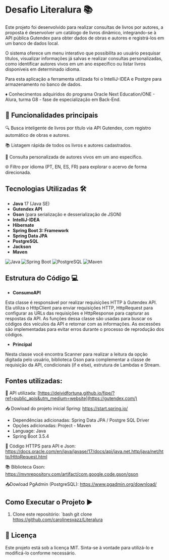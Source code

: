 # Desafio Literalura 📚

Este projeto foi desenvolvido para realizar consultas de livros por autores, a proposta é desenvolver um catálogo de livros dinâmico, integrando-se à API pública Gutendex para obter dados de obras e autores e registrá-los em um banco de dados local.

O sistema oferece um menu interativo que possibilita ao usuário pesquisar títulos, visualizar informações já salvas e realizar consultas personalizadas, como identificar autores vivos em um ano específico ou listar livros disponíveis em determinado idioma.

Para esta aplicação a ferramenta utilizada foi o IntelliJ-IDEA e Postgre para armazenamento no banco de dados.

♦ Conhecimentos adquiridos do programa Oracle Next Education/ONE - Alura, turma G8 - fase de especialização em Back-End.


## 📌 Funcionalidades principais

🔍 Busca inteligente de livros por título via API Gutendex, com registro automático de obras e autores.

📚 Listagem rápida de todos os livros e autores cadastrados.

🧾 Consulta personalizada de autores vivos em um ano específico.

🌐 Filtro por idioma (PT, EN, ES, FR) para explorar o acervo de forma direcionada.

## Tecnologias Utilizadas 🛠️

- **Java** 17 (Java SE)
- **Gutendex API**
- **Gson** (para serialização e desserialização de JSON)
- **IntelliJ-IDEA**
- **Hibernate**
- **Spring Boot 3: Framework**
-  **Spring Data JPA**
-  **PostgreSQL**
-  **Jackson**
-  **Maven**

![Java](https://img.shields.io/badge/Java-17%2B-blue?style=for-the-badge&logo=openjdk&logoColor=white)
![Spring Boot](https://img.shields.io/badge/Spring_Boot-3.x-green?style=for-the-badge&logo=spring&logoColor=white)
![PostgreSQL](https://img.shields.io/badge/PostgreSQL-14-blue?style=for-the-badge&logo=postgresql&logoColor=white)
![Maven](https://img.shields.io/badge/Maven-4.0-red?style=for-the-badge&logo=apache-maven&logoColor=white)

## Estrutura do Código 💻

- **ConsumoAPI**

Esta classe é responsável por realizar requisições HTTP à Gutendex API. Ela utiliza o HttpClient para enviar requisições HTTP, HttpRequest para configurar as URLs das requisições e HttpResponse para capturar as respostas da API. As funções dessa classe são usadas para buscar os códigos dos veículos da API e retornar com as informações. As excessões são implementadas para evitar erros durante o processo de reprodução dos códigos.

- **Principal**

Nesta classe você encontra Scanner para realizar a leitura da opção digitada pelo usuário, biblioteca Gson para complementar a classe de requisição da API, condicionais (if e else), estrutura de Lambdas e Stream.

## Fontes utilizadas: 

📍 API utilizada: [https://deividfortuna.github.io/fipe/?ref=public_apis&utm_medium=website](https://gutendex.com/)

📥 Dowload do projeto inicial Spring: https://start.spring.io/
- Dependências adicionadas: Spring Data JPA / Postgre SQL Driver
- Opções adicionadas: Project - Maven
- Language: Java
- Spring Boot 3.5.4

📌 Código HTTPS para API e Json: https://docs.oracle.com/en/java/javase/17/docs/api/java.net.http/java/net/http/HttpRequest.html

📚 Biblioteca Gson: https://mvnrepository.com/artifact/com.google.code.gson/gson

📥Dowload PgAdmin (PostgreSQL): https://www.pgadmin.org/download/

## Como Executar o Projeto ▶️

1. Clone este repositório:
   `bash
   git clone https://github.com/carolinesvazz/Literalura

## 📄 Licença

Este projeto está sob a licença MIT. Sinta-se à vontade para utilizá-lo e modificá-lo conforme necessário.
